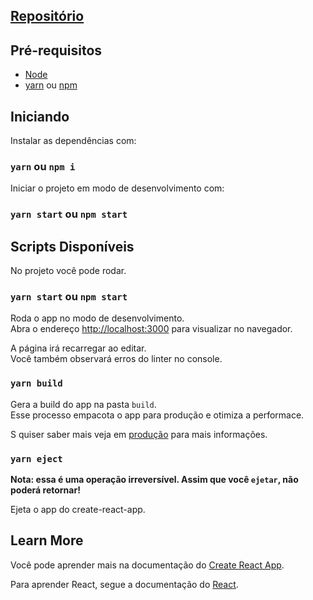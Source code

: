 ## [Repositório](https://github.com/eduwr/frontend-exemple-react)

## Pré-requisitos

- [Node](https://nodejs.org/en/)
- [yarn](https://yarnpkg.com/) ou [npm](https://www.npmjs.com/get-npm)

## Iniciando

Instalar as dependências com:

### `yarn` ou `npm i`

Iniciar o projeto em modo de desenvolvimento com:

### `yarn start` ou `npm start`

## Scripts Disponíveis

No projeto você pode rodar.

### `yarn start` ou `npm start`

Roda o app no modo de desenvolvimento.<br />
Abra o endereço [http://localhost:3000](http://localhost:3000) para visualizar no navegador.

A página irá recarregar ao editar.<br />
Você também observará erros do linter no console.

### `yarn build`

Gera a build do app na pasta `build`.<br />
Esse processo empacota o app para produção e otimiza a performace.

S quiser saber mais veja em [produção](https://facebook.github.io/create-react-app/docs/deployment) para mais informações.

### `yarn eject`

**Nota: essa é uma operação irreversível. Assim que você `ejetar`, não poderá retornar!**

Ejeta o app do create-react-app.

## Learn More

Você pode aprender mais na documentação do [Create React App](https://facebook.github.io/create-react-app/docs/getting-started).

Para aprender React, segue a documentação do [React](https://reactjs.org/).
